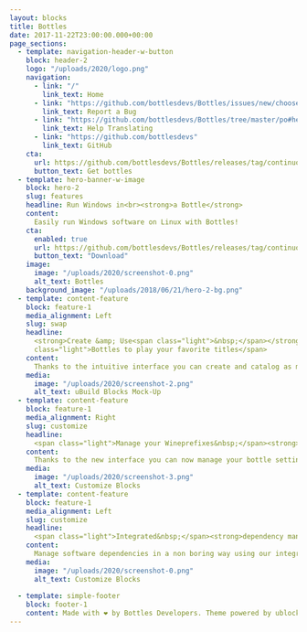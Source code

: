 ```yaml
---
layout: blocks
title: Bottles
date: 2017-11-22T23:00:00.000+00:00
page_sections:
  - template: navigation-header-w-button
    block: header-2
    logo: "/uploads/2020/logo.png"
    navigation:
      - link: "/"
        link_text: Home
      - link: "https://github.com/bottlesdevs/Bottles/issues/new/choose"
        link_text: Report a Bug
      - link: "https://github.com/bottlesdevs/Bottles/tree/master/po#help-translating-bottles-rocket"
        link_text: Help Translating
      - link: "https://github.com/bottlesdevs"
        link_text: GitHub
    cta:
      url: https://github.com/bottlesdevs/Bottles/releases/tag/continuous
      button_text: Get bottles
  - template: hero-banner-w-image
    block: hero-2
    slug: features
    headline: Run Windows in<br><strong>a Bottle</strong>
    content:
      Easily run Windows software on Linux with Bottles!
    cta:
      enabled: true
      url: https://github.com/bottlesdevs/Bottles/releases/tag/continuous
      button_text: "Download"
    image:
      image: "/uploads/2020/screenshot-0.png"
      alt_text: Bottles
    background_image: "/uploads/2018/06/21/hero-2-bg.png"
  - template: content-feature
    block: feature-1
    media_alignment: Left
    slug: swap
    headline:
      <strong>Create &amp; Use<span class="light">&nbsp;</span></strong><span
      class="light">Bottles to play your favorite titles</span>
    content:
      Thanks to the intuitive interface you can create and catalog as many bottles as you want!
    media:
      image: "/uploads/2020/screenshot-2.png"
      alt_text: uBuild Blocks Mock-Up
  - template: content-feature
    block: feature-1
    media_alignment: Right
    slug: customize
    headline:
      <span class="light">Manage your Wineprefixes&nbsp;</span><strong>with ease!<span class="light">&nbsp;</span></strong>
    content:
      Thanks to the new interface you can now manage your bottle settings in a much more user-friendly way.
    media:
      image: "/uploads/2020/screenshot-3.png"
      alt_text: Customize Blocks
  - template: content-feature
    block: feature-1
    media_alignment: Left
    slug: customize
    headline:
      <span class="light">Integrated&nbsp;</span><strong>dependency manager<span class="light">&nbsp;</span></strong>
    content:
      Manage software dependencies in a non boring way using our integrated dependency system based on a repository.
    media:
      image: "/uploads/2020/screenshot-0.png"
      alt_text: Customize Blocks
  
  - template: simple-footer
    block: footer-1
    content: Made with ❤️ by Bottles Developers. Theme powered by ublocks.
---
```


